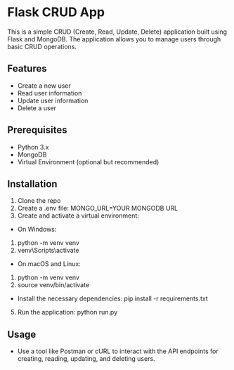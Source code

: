 # Flask CRUD App
This is a simple CRUD (Create, Read, Update, Delete) application built using Flask and MongoDB. The application allows you to manage users through basic CRUD operations.

## Features
- Create a new user
- Read user information
- Update user information
- Delete a user
## Prerequisites
- Python 3.x
- MongoDB
- Virtual Environment (optional but recommended)
## Installation
1. Clone the repo
2. Create a .env file: MONGO_URL=YOUR MONGODB URL
3. Create and activate a virtual environment:
- On Windows:
1. python -m venv venv
2. venv\Scripts\activate
- On macOS and Linux:
1. python -m venv venv
2. source venv/bin/activate
- Install the necessary dependencies:
pip install -r requirements.txt

5. Run the application:
python run.py

## Usage
- Use a tool like Postman or cURL to interact with the API endpoints for creating, reading, updating, and deleting users.
